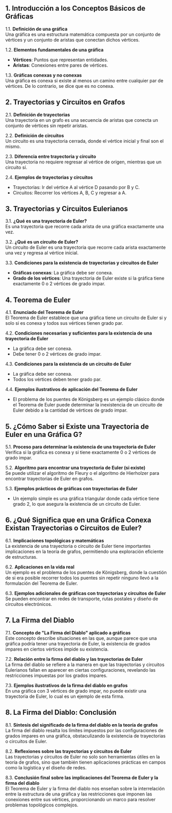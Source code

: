 ## 1. Introducción a los Conceptos Básicos de Gráficas  
1.1. **Definición de una gráfica**  
Una gráfica es una estructura matemática compuesta por un conjunto de vértices y un conjunto de aristas que conectan dichos vértices.  

1.2. **Elementos fundamentales de una gráfica**  
- **Vértices**: Puntos que representan entidades.  
- **Aristas**: Conexiones entre pares de vértices.  

1.3. **Gráficas conexas y no conexas**  
Una gráfica es conexa si existe al menos un camino entre cualquier par de vértices. De lo contrario, se dice que es no conexa.

## 2. Trayectorias y Circuitos en Grafos  
2.1. **Definición de trayectorias**  
Una trayectoria en un grafo es una secuencia de aristas que conecta un conjunto de vértices sin repetir aristas.

2.2. **Definición de circuitos**  
Un circuito es una trayectoria cerrada, donde el vértice inicial y final son el mismo.

2.3. **Diferencia entre trayectoria y circuito**  
Una trayectoria no requiere regresar al vértice de origen, mientras que un circuito sí. 

2.4. **Ejemplos de trayectorias y circuitos**  
- Trayectorias: Ir del vértice A al vértice D pasando por B y C.  
- Circuitos: Recorrer los vértices A, B, C y regresar a A.

## 3. Trayectorias y Circuitos Eulerianos  
3.1. **¿Qué es una trayectoria de Euler?**  
Es una trayectoria que recorre cada arista de una gráfica exactamente una vez.

3.2. **¿Qué es un circuito de Euler?**  
Un circuito de Euler es una trayectoria que recorre cada arista exactamente una vez y regresa al vértice inicial.

3.3. **Condiciones para la existencia de trayectorias y circuitos de Euler**  
- **Gráficas conexas**: La gráfica debe ser conexa.  
- **Grado de los vértices**: Una trayectoria de Euler existe si la gráfica tiene exactamente 0 o 2 vértices de grado impar.

## 4. Teorema de Euler  
4.1. **Enunciado del Teorema de Euler**  
El Teorema de Euler establece que una gráfica tiene un circuito de Euler si y solo si es conexa y todos sus vértices tienen grado par.

4.2. **Condiciones necesarias y suficientes para la existencia de una trayectoria de Euler**  
- La gráfica debe ser conexa.  
- Debe tener 0 o 2 vértices de grado impar.

4.3. **Condiciones para la existencia de un circuito de Euler**  
- La gráfica debe ser conexa.  
- Todos los vértices deben tener grado par.

4.4. **Ejemplos ilustrativos de aplicación del Teorema de Euler**  
- El problema de los puentes de Königsberg es un ejemplo clásico donde el Teorema de Euler puede determinar la inexistencia de un circuito de Euler debido a la cantidad de vértices de grado impar.

## 5. ¿Cómo Saber si Existe una Trayectoria de Euler en una Gráfica G?  
5.1. **Proceso para determinar la existencia de una trayectoria de Euler**  
Verifica si la gráfica es conexa y si tiene exactamente 0 o 2 vértices de grado impar.

5.2. **Algoritmo para encontrar una trayectoria de Euler (si existe)**  
Se puede utilizar el algoritmo de Fleury o el algoritmo de Hierholzer para encontrar trayectorias de Euler en grafos.

5.3. **Ejemplos prácticos de gráficas con trayectorias de Euler**  
- Un ejemplo simple es una gráfica triangular donde cada vértice tiene grado 2, lo que asegura la existencia de un circuito de Euler.

## 6. ¿Qué Significa que en una Gráfica Conexa Existan Trayectorias o Circuitos de Euler?  
6.1. **Implicaciones topológicas y matemáticas**  
La existencia de una trayectoria o circuito de Euler tiene importantes implicaciones en la teoría de grafos, permitiendo una exploración eficiente de estructuras.

6.2. **Aplicaciones en la vida real**  
Un ejemplo es el problema de los puentes de Königsberg, donde la cuestión de si era posible recorrer todos los puentes sin repetir ninguno llevó a la formulación del Teorema de Euler.

6.3. **Ejemplos adicionales de gráficas con trayectorias y circuitos de Euler**  
Se pueden encontrar en redes de transporte, rutas postales y diseño de circuitos electrónicos.

## 7. La Firma del Diablo  
7.1. **Concepto de "La Firma del Diablo" aplicado a gráficas**  
Este concepto describe situaciones en las que, aunque parece que una gráfica podría tener una trayectoria de Euler, la existencia de grados impares en ciertos vértices impide su existencia.

7.2. **Relación entre la firma del diablo y las trayectorias de Euler**  
La firma del diablo se refiere a la manera en que las trayectorias y circuitos Eulerianos fallan en aparecer en ciertas configuraciones, revelando las restricciones impuestas por los grados impares.

7.3. **Ejemplos ilustrativos de la firma del diablo en grafos**  
En una gráfica con 3 vértices de grado impar, no puede existir una trayectoria de Euler, lo cual es un ejemplo de esta firma.

## 8. La Firma del Diablo: Conclusión  
8.1. **Síntesis del significado de la firma del diablo en la teoría de grafos**  
La firma del diablo resalta los límites impuestos por las configuraciones de grados impares en una gráfica, obstaculizando la existencia de trayectorias o circuitos de Euler.

8.2. **Reflexiones sobre las trayectorias y circuitos de Euler**  
Las trayectorias y circuitos de Euler no solo son herramientas útiles en la teoría de grafos, sino que también tienen aplicaciones prácticas en campos como la logística y el diseño de redes.

8.3. **Conclusión final sobre las implicaciones del Teorema de Euler y la firma del diablo**  
El Teorema de Euler y la firma del diablo nos enseñan sobre la interrelación entre la estructura de una gráfica y las restricciones que imponen las conexiones entre sus vértices, proporcionando un marco para resolver problemas topológicos complejos.